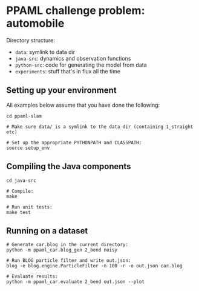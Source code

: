 # PPAML challenge problem: automobile

Directory structure:

- `data`: symlink to data dir
- `java-src`: dynamics and observation functions
- `python-src`: code for generating the model from data
- `experiments`: stuff that's in flux all the time


## Setting up your environment

All examples below assume that you have done the following:

```
cd ppaml-slam

# Make sure data/ is a symlink to the data dir (containing 1_straight etc)

# Set up the appropriate PYTHONPATH and CLASSPATH:
source setup_env
```


## Compiling the Java components

```
cd java-src

# Compile:
make

# Run unit tests:
make test
```


## Running on a dataset

```
# Generate car.blog in the current directory:
python -m ppaml_car.blog_gen 2_bend noisy

# Run BLOG particle filter and write out.json:
blog -e blog.engine.ParticleFilter -n 100 -r -o out.json car.blog

# Evaluate results:
python -m ppaml_car.evaluate 2_bend out.json --plot
```
